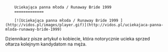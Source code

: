 
        Uciekająca panna młoda / Runaway Bride 1999 
        =============
        
        [![Uciekająca panna młoda / Runaway Bride 1999 ](http://vidos.pl/images/player.gif)](http://vidos.pl/uciekajaca-panna-mloda-runaway-bride-1999)
        
        
 Dziennikarz pisze artykuł o kobiecie, która notorycznie ucieka sprzed ołtarza kolejnym kandydatom na męża.
    